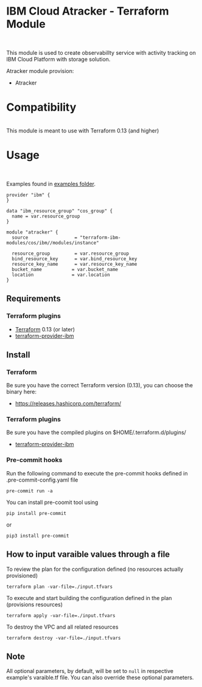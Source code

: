 # IBM Cloud Atracker - Terraform Module
<br/>

This module is used to create observabillty service with activity tracking on IBM Cloud Platform with storage solution.

Atracker module provision:
- Atracker

# Compatibility
<br/>
This module is meant to use with Terraform 0.13 (and higher)

# Usage
<br/>

Examples found in [examples folder](https://github.ibm.com/slz-v2-poc/terraform-atracker-module/tree/master/Examples).

```
provider "ibm" {
}

data "ibm_resource_group" "cos_group" {
  name = var.resource_group
}

module "atracker" {
  source                 = "terraform-ibm-modules/cos/ibm//modules/instance"

  resource_group         = var.resource_group
  bind_resource_key      = var.bind_resource_key
  resource_key_name      = var.resource_key_name
  bucket_name           = var.bucket_name
  location              = var.location
}
```

## Requirements

### Terraform plugins

- [Terraform](https://www.terraform.io/downloads.html) 0.13 (or later)
- [terraform-provider-ibm](https://github.com/IBM-Cloud/terraform-provider-ibm)

## Install

### Terraform

Be sure you have the correct Terraform version (0.13), you can choose the binary here:
- https://releases.hashicorp.com/terraform/

### Terraform plugins

Be sure you have the compiled plugins on $HOME/.terraform.d/plugins/

- [terraform-provider-ibm](https://github.com/IBM-Cloud/terraform-provider-ibm)

### Pre-commit hooks

Run the following command to execute the pre-commit hooks defined in .pre-commit-config.yaml file
```
pre-commit run -a
```
You can install pre-coomit tool using

```
pip install pre-commit
```
or
```
pip3 install pre-commit
```
## How to input varaible values through a file

To review the plan for the configuration defined (no resources actually provisioned)
```
terraform plan -var-file=./input.tfvars
```
To execute and start building the configuration defined in the plan (provisions resources)
```
terraform apply -var-file=./input.tfvars
```

To destroy the VPC and all related resources
```
terraform destroy -var-file=./input.tfvars
```

## Note

All optional parameters, by default, will be set to `null` in respective example's varaible.tf file. You can also override these optional parameters.
